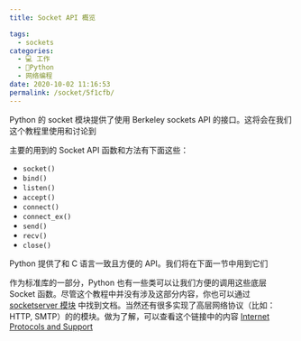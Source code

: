 ```yaml
---
title: Socket API 概览

tags: 
  - sockets
categories: 
  - 💻 工作
  - 🐍Python
  - 网络编程
date: 2020-10-02 11:16:53
permalink: /socket/5f1cfb/
---
```


Python 的 socket 模块提供了使用 Berkeley sockets API 的接口。这将会在我们这个教程里使用和讨论到

主要的用到的 Socket API 函数和方法有下面这些：

* `socket()`
* `bind()`
* `listen()`
* `accept()`
* `connect()`
* `connect_ex()`
* `send()`
* `recv()`
* `close()`

Python 提供了和 C 语言一致且方便的 API。我们将在下面一节中用到它们

作为标准库的一部分，Python 也有一些类可以让我们方便的调用这些底层 Socket 函数。尽管这个教程中并没有涉及这部分内容，你也可以通过 [socketserver 模块](https://docs.python.org/3/library/socketserver.html) 中找到文档。当然还有很多实现了高层网络协议（比如：HTTP, SMTP）的的模块。做为了解，可以查看这个链接中的内容 [Internet Protocols and Support](https://docs.python.org/3/library/internet.html)

